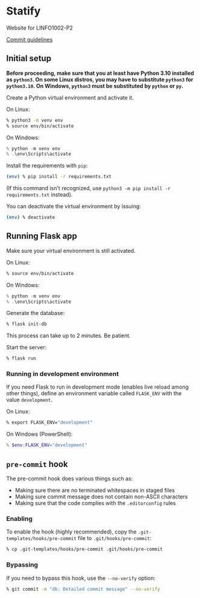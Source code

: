 # Statify

Website for LINFO1002-P2

[Commit guidelines](https://github.com/obsproject/obs-studio/blob/master/CONTRIBUTING.rst#commit-guidelines)

## Initial setup

**Before proceeding, make sure that you at least have Python 3.10 installed as `python3`. On some Linux distros, you may have to substitute `python3` for `python3.10`. On Windows, `python3` must be substituted by `python` or `py`.**

Create a Python virtual environment and activate it.

On Linux:

```sh
% python3 -m venv env
% source env/bin/activate
```

On Windows:

```powershell
% python -m venv env
% .\env\Scripts\activate
```

Install the requirements with `pip`:

```sh
(env) % pip install -r requirements.txt
```

(If this command isn't recognized, use `python3 -m pip install -r requirements.txt` instead).

You can deactivate the virtual environment by issuing:

```sh
(env) % deactivate
```

## Running Flask app

Make sure your virtual environment is still activated.

On Linux:

```sh
% source env/bin/activate
```

On Windows:

```powershell
% python -m venv env
% .\env\Scripts\activate
```

Generate the database:

```sh
% flask init-db
```

This process can take up to 2 minutes. Be patient.

Start the server:

```sh
% flask run
```

### Running in development environment

If you need Flask to run in development mode (enables live reload among other things), define an environment variable called `FLASK_ENV` with the value `development`.

On Linux:

```sh
% export FLASK_ENV="development"
```

On Windows (PowerShell):

```powershell
% $env:FLASK_ENV="development"
```

## `pre-commit` hook

The pre-commit hook does various things such as:

-   Making sure there are no terminated whitespaces in staged files
-   Making sure commit message does not contain non-ASCII characters
-   Making sure that the code complies with the `.editorconfig` rules

### Enabling

To enable the hook (highly recommended), copy the `.git-templates/hooks/pre-commit` file to `.git/hooks/pre-commit`:

```sh
% cp .git-templates/hooks/pre-commit .git/hooks/pre-commit
```

### Bypassing

If you need to bypass this hook, use the `--no-verify` option:

```sh
% git commit -m "db: Detailed commit message" --no-verify
```

